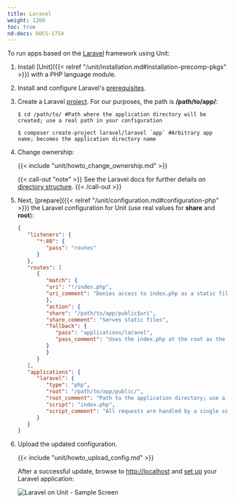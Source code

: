 ```yaml
---
title: Laravel
weight: 1200
toc: true
nd-docs: DOCS-1754
---
```


To run apps based on the [Laravel](https://laravel.com) framework using Unit:

1. Install [Unit]({{< relref "/unit/installation.md#installation-precomp-pkgs" >}}) with a PHP language module.

2. Install and configure Laravel's [prerequisites](https://laravel.com/docs/deployment#server-requirements).

3. Create a Laravel [project](https://laravel.com/docs/installation#creating-a-laravel-project).
   For our purposes, the path is **/path/to/app/**:

   ```console
   $ cd /path/to/ #Path where the application directory will be created; use a real path in your configuration
   ```

   ```console
   $ composer create-project laravel/laravel `app` #Arbitrary app name; becomes the application directory name
   ```

4. Change ownership:

   {{< include "unit/howto_change_ownership.md" >}}

   {{< call-out "note" >}}
   See the Laravel docs for further details on [directory structure](https://laravel.com/docs/structure).
   {{< /call-out >}}

5. Next, [prepare]({{< relref "/unit/configuration.md#configuration-php" >}}) the Laravel configuration for
   Unit (use real values for **share** and **root**):

   ```json
   {
      "listeners": {
         "*:80": {
            "pass": "routes"
         }
      },
      "routes": [
         {
            "match": {
            "uri": "!/index.php",
            "uri_comment": "Denies access to index.php as a static file"
            },
            "action": {
            "share": "/path/to/app/public$uri",
            "share_comment": "Serves static files",
            "fallback": {
               "pass": "applications/laravel",
               "pass_comment": "Uses the index.php at the root as the last resort"
            }
            }
         }
      ],
      "applications": {
         "laravel": {
            "type": "php",
            "root": "/path/to/app/public/",
            "root_comment": "Path to the application directory; use a real path in your configuration",
            "script": "index.php",
            "script_comment": "All requests are handled by a single script"
         }
      }
   }
   ```

6. Upload the updated configuration.

   {{< include "unit/howto_upload_config.md" >}}

   After a successful update, browse to <http://localhost> and [set up](https://laravel.com/docs/configuration) your Laravel application:

   ![Laravel on Unit - Sample Screen](/unit/images/laravel.png)


